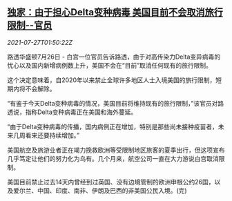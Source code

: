 <!--1627351272000-->
[独家：由于担心Delta变种病毒 美国目前不会取消旅行限制--官员](https://cn.reuters.com/article/us-covid-travel-restrictions-0727-idCNKBS2EX04F)
------

<div><i>2021-07-27T01:50:22Z</i></div><p>路透华盛顿7月26日 - 白宫一位官员告诉路透，由于对高传染力Delta变异病毒的忧心以及国内新增病例数上升，美国不会在“目前”取消任何现有的旅行限制。</p><p>这个决定意味着，自2020年以来禁止全球许多地区人士入境美国的旅行限制，短期内将不会解除。</p><p>“有鉴于今天Delta变种病毒的情况，美国目前将维持现有的旅行限制，”该官员对路透说，指称Delta变种病毒正在美国和海外蔓延。</p><p>“由于Delta变种病毒的传播，国内病例正在增加，特别是那些尚未接种疫苗者，未来几周看来还要持续增加。”</p><p>美国航空及旅游业者正在竭力挽救欧洲等受限制地区旅客的夏季出行，但这项宣布几乎笃定让他们的努力化为乌有。几个月来，航空公司一直在大力游说白宫取消限制。</p><p>美国目前禁止过去14天内曾经到过英国、没有边境管制的欧洲申根公约26国，以及爱尔兰、中国、印度、南非、伊朗及巴西的非美国公民入境。(完)</p>
